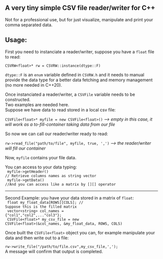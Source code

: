 ## A very tiny simple CSV file reader/writer for C++

Not for a professional use, but for just visualize, manipulate and print your comma separated data.

## Usage:
First you need to instanciate a reader/writer, suppose you have a `float` file to read:<br>

`CSVRW<float>* rw = CSVRW::instance(dtype::F)`

`dtype::F` is an `enum` variable defined in `CSVRW.h` and it needs to manual provide the data type for a better data fetching and memory management (no more needed in C++20).

Once instanciated a reader/writer, a `CSVFile` variable needs to be constructed.<br>
Two examples are needed here.<br>
Suppose we have data to read stored in a local csv file:

`CSVFile<float>* myfile = new CSVFile<float>()` *--> empty in this case, it will work as a to-fill-container taking data from our file*

So now we can call our reader/writer ready to read:

`rw->read_file("path/to/file", myfile, true, ',')` *--> the reader/writer will fill our container*
<br>

Now, `myfile` contains your file data.

You can access to your data typing:<br>
<code>
myfile->getHeader() // Retrieve columns names as string vector <br>
myfile->getData() //And you can access like a matrix by [][] operator
</code>
***
Second Example: you have your data stored in a matrix of `float`:<br>
<code>
float my_float_data[ROWS][COLS]; // Suppose this is the filled matrix <br>
vector\<string\> col_names = {"col1","col2",..."col3"};<br>
CSVFile\<float\>* my_csv_file = new CSVFile\<float\>(&col_names, &my_float_data, ROWS, COLS)
</code>

Once built the `CSVFile<float>` object you can, for example manipulate your data and then write out to a file:<br>
<code>
rw->write_file("/path/to/file.csv",my_csv_file,',');
</code><br>
A message will confirm that output is completed.